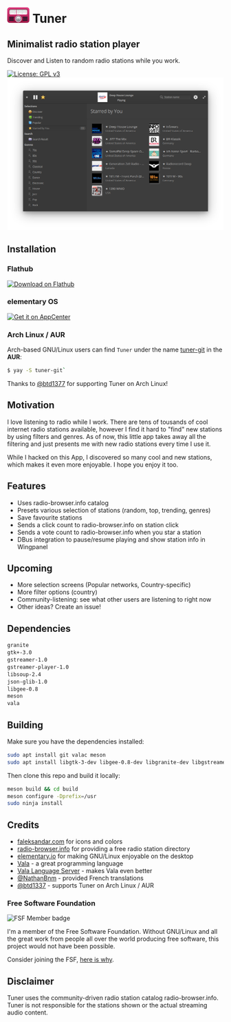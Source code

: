 # ![icon](docs/logo_01.png) Tuner

## Minimalist radio station player
Discover and Listen to random radio stations while you work.

[![License: GPL v3](https://img.shields.io/badge/License-GPL%20v3-blue.svg)](http://www.gnu.org/licenses/gpl-3.0)
![Screenshot 01](docs/screen_dark_1.2.4.png?raw=true)

## Installation

### Flathub

<a href='https://flathub.org/apps/details/com.github.louis77.tuner'><img width='240' alt='Download on Flathub' src='https://flathub.org/assets/badges/flathub-badge-en.png'/></a>

### elementary OS
[![Get it on AppCenter](https://appcenter.elementary.io/badge.svg)](https://appcenter.elementary.io/com.github.louis77.tuner)

### Arch Linux / AUR
Arch-based GNU/Linux users can find `Tuner` under the name [tuner-git](https://aur.archlinux.org/packages/tuner-git/) in the **AUR**:

```sh
$ yay -S tuner-git`
```
Thanks to [@btd1377](https://github.com/btd1337) for supporting Tuner on Arch Linux!


## Motivation

I love listening to radio while I work. There are tens of tousands of cool internet radio stations available, however I find it hard to "find" new stations by using filters and genres. As of now, this little app takes away all the filtering and just presents me with new radio stations every time I use it.

While I hacked on this App, I discovered so many cool and new stations, which makes it even more enjoyable. I hope you enjoy it too.

## Features

- Uses radio-browser.info catalog
- Presets various selection of stations (random, top, trending, genres)
- Save favourite stations 
- Sends a click count to radio-browser.info on station click
- Sends a vote count to radio-browser.info when you star a station
- DBus integration to pause/resume playing and show station info in Wingpanel

## Upcoming

- More selection screens (Popular networks, Country-specific)
- More filter options (country)
- Community-listening: see what other users are listening to right now
- Other ideas? Create an issue!

## Dependencies

```bash
granite
gtk+-3.0
gstreamer-1.0
gstreamer-player-1.0
libsoup-2.4
json-glib-1.0
libgee-0.8
meson
vala
```

## Building

Make sure you have the dependencies installed:

```bash
sudo apt install git valac meson
sudo apt install libgtk-3-dev libgee-0.8-dev libgranite-dev libgstreamer1.0-dev libgstreamer-plugins-bad1.0-dev libsoup2.4-dev libjson-glib-dev
```

Then clone this repo and build it locally:

```bash
meson build && cd build
meson configure -Dprefix=/usr
sudo ninja install
```

## Credits

- [faleksandar.com](https://faleksandar.com/) for icons and colors
- [radio-browser.info](http://www.radio-browser.info) for providing a free radio station directory
- [elementary.io](https://elementary.io) for making GNU/Linux enjoyable on the desktop
- [Vala](https://wiki.gnome.org/Projects/Vala) - a great programming language
- [Vala Language Server](https://github.com/benwaffle/vala-language-server) - makes Vala even better
- [@NathanBnm](https://github.com/NathanBnm) - provided French translations
- [@btd1337](https://github.com/btd1337) - supports Tuner on Arch Linux / AUR

### Free Software Foundation

![FSF Member badge](https://static.fsf.org/nosvn/associate/crm/4989673.png)

I'm a member of the Free Software Foundation. Without GNU/Linux and all the great
work from people all over the world producing free software, this project would 
not have been possible.

Consider joining the FSF, [here is why](https://my.fsf.org/join?referrer=4989673).

## Disclaimer

Tuner uses the community-driven radio station catalog radio-browser.info. Tuner
is not responsible for the stations shown or the actual streaming audio content.

